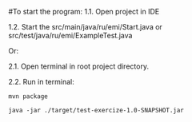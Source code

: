#To start the program:
1.1. Open project in IDE

1.2. Start the src/main/java/ru/emi/Start.java or src/test/java/ru/emi/ExampleTest.java

Or:

2.1. Open terminal in root project directory.

2.2. Run in terminal:

`mvn package`

`java -jar ./target/test-exercize-1.0-SNAPSHOT.jar` 